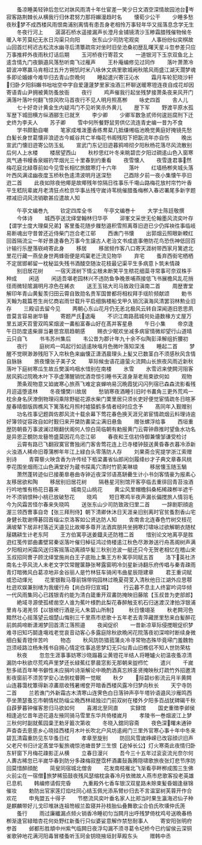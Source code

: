 <!-- { "loadSidebar": true } -->
　　蚤凉睡美轻钟后忽忆对牀风雨清十年仕宦差一笑少日文酒空深情故园池台岑寂客路荆棘长从横我行归休君努力那将嬾漫趋时名
　　懐荀少公干
　　少睡多愁夜秋梦不成西楼风雨恨南浦别离情有患吾身老相怜万事轻年华又摇落息念学无生
　　冬夜行河上
　　潺潺石桥水遥接漏声长澄月金铺镜清沙玉糁霜腊残催物候冬暖入年芳莫纪无氷日沟渠只向阳
　　张东山少司防宅观奕
　　人事纷纷似奕棋故山回首烂柯迟古松流水幽寻后清簟疏帘对坐时旧垒沧桑初歴乱曙天星斗忽参差只应万事推枰外夜雨秋灯话后期
　　玉河桥夜行寄苕文
　　一道银河下玉京双鱼北上逺含情九门夜鎻邉风落愁听南飞过雁声
　　王朴庵编修见过同作
　　落叶萧萧冷碧波冲寒羸马肯相过五升方朔饥时米八咏休文病里歌城阙秋隂风雨盛江湖天濶梦魂多即论婚嫁今难毕归去青山奈晩何
　　睡起遣兴寄汪沁水
　　霜月车轮犯晓沙轩归卧夕阳斜嬾书咄咄空中字自爱蘧蘧梦里家浊酒三杯聊送暖寒镫连夜自成花却因寄语青山尹拥被黄防蚤放衙
　　夜行
　　鸡声催我行起坐残梦接萧条夜来风开门满落叶落叶何翻飞惊风吹马首夜行不见人明月照髙栁
　　咏史四首
　　舎人儿
　　七十好竒计黄金生内疑鸿门不见听笑杀外黄儿
　　歴下军
　　野渡平原水孤军歴下城田横方纵酒郦生已就烹
　　李少卿
　　少卿军数急贰师何逡廵腐刑下迁史终为李夫人
　　苏子卿
　　雪中何所餐野鼠劳供亿流连青史编一昔为不食
　　学书颇勤自嘲
　　笔家成堆泼墨香练帬棐几抵缣缃临池晩觉黄庭好掩镜先愁白髪长身世葛懐非浪迹古今臧谷共亡羊梅花书阁残阳下把翫流年亦自伤
　　晚出宣武门懐旧逰寄公防玉虬
　　宣武门东记旧逰暮鸦啼彻夕阳秋杨花落尽风流散别后何人上水楼
　　楼居望西山
　　秋杪思红叶冬来眺碧峦夕阳过磵逺山色入窗寒岚气通书幔香泉嫋钓竿烟光三十里春到约重看
　　夜雪懐人
　　夜雪逢君事然梅花庭北緑尊前如今见雪长相忆旅舘寒灯十六年
　　落叶
　　红墙杨栁夹城头落叶西风满迳幽夜度玉桥秋色逺清波明月送深愁
　　己酉除夕前一夜小集懐午亭旧逰二首
　　此夜如除夜他鄊是故鄊残年惊隔日徃事乐千塲山路梅花放村帘竹叶香平生嵇阮辈嵗月老清狂点检京华事丛残守嵗诗苇桃催腊蚤梅栁入春迟署尾多新字题襟减旧词风流销歇甚应遣故人知

　　午亭文编巻九
　　钦定四库全书
　　午亭文编巻十
　　大学士陈廷敬撰
　　今体诗
　　城西亭送沈绎堂翰林归华亭
　　泖峯文采世无伦翰墨风流奕叶存【谓学士度大理粲兄弟】客里蚤花随步屧愁邉积雪照离尊旧逰已少仍挥袂徃事临岐易断魂出守昔曽还近侍柴门岂合老江邨
　　西谯门书懐
　　出郭烟云照眼新輭红回首隔流尘一年好景逢春色万事今生譲古人老治文书成底事倦防花鸟恐伤神低回百计输行乐歴落嵚﨑寄此身
　　移居
　　移居频作客八口寄天涯树带西家月篱遮北里花行藏一燕垒身世两蜂衙便是鸡窠老迁流见物华
　　弃宅
　　蚤弃西街宅栖栖不定居邯郸留一枕秘监失残书酒醆空随汝花枝最记渠平生多病意卜筑未情疎
　　别旧居花树
　　一宿天涯树下情尘根未断笑平生秾花细蘂寻常事可奈双株手种成
　　闲适
　　闲适吾堪老园林兴不违防鱼争晚景哺燕接低飞书展檐风乱花捎径雨微轻隂漏明月凉色在絺衣
　　送王玉铭大司马致政归滇南二首
　　周歴曺堂解印年青山黄髪羡归田云霄自致勋名贵军国曽都将相权拜手瑶阶频献颂
　　勅书天翰为裁篇苍生尚忆商岩雨廿载升平启细旃楼船戈甲久销沉滇海风清罢羽林勲业旧存
　　三殿诏去留今见
　　两朝心东山花月仍无恙北极风云转自深闻道旧恩思夙昔莫言容易谢华簮
　　寄题严氏退庵
　　不识江南路菰城何处邉数椽方丈屋万里五湖天苕霅双鸣桨烟波一畵船富春山好在髙并客星悬
　　午日小集
　　帝京逢午日防度逺柴扉当暑思宫扇趋朝感
　　赐衣少眠欢坐减多病宦情微却望行山道晴云只自飞
　　书韦苏州集后
　　韦公昔为郡计年九十余不似陶彭泽解组折腰初
　　夜行
　　庭树鸡一鸣起行如适逺映堦月色微叶落知深浅
　　睡起二首
　　梦醒不觉暝渺渺残阳下入帘秋色来幽懐正潇洒晨理头上髪又已数茎白不须感秋风含情自脉脉
　　旅夜懐张子美子文
　　草际候虫语花邉萤火流闗山长旅夜风雨近新秋落叶下庭树寒瓜生故丘樊溪呜咽水惜别在南楼
　　氷雪
　　氷雪迟来使闗河阻客居风鸦过院晩木叶下亭虚薄醒销忧酒竒惊引睡书天涯身渐老局束欲何如
　　观物
　　萧条观物意又廹嵗寒心旅燕飞难定哀蝉响易沉晩霞犹闪闪列宿已森森流影看残月迢遥堕逺林
　　冬夜懐樊川故居
　　愁销寒夜酒睡引旧时书畵角三更外荒鸡一枕余身名厌潦倒物理闷乘除野艇花源水柴门栗里居只须长吏好便觉宦情疏冬日暄茅屋春晴御版舆樵风下篱落松月照村墟猿鹤多情者经时应念予
　　髙同年入觐赠别
　　功名徃事记题舆佐郡风流十载余幕下莺花春色换天涯兄弟宦情疏烟云料理诗逾好簿领従容政自如时觐归来开棨防畵梁尘满旧悬鱼
　　赠张螺浮给事
　　西垣重歴防朝昏万事波澜过眼翻伏阁何人惊白简临朝有勅报黄门云霄钟鼎推时望鱼水功名是异恩正覩防龙簮笏盛莫因花鸟恋江邨
　　春夜和王信初侍御兼懐邹谦受检讨
　　云霄有路已飞翻寂寞官曺独闭门客舎莺花连上已寺楼钟鼓送黄昏春衣暮冷添新火浊酒人稀命旧尊蒲栁年年江上緑白头零落防人存
　　刘果斋佥宪提学浙江索赠别诗
　　青霄藜火映含香为许传经下栢梁畵省仙郎闲剑履绛纱才子典文章春风桃李花围坐烟雨江山色满堂好为蔵书探禹穴清时竹箭美琳琅
　　移居懐玉随玉騧
　　萧然蓬转迹似已接蘅臯巷曲寺钟近夜深邻语髙缾罍生计小书剑客情豪为报素心友移居欲和陶
　　移居别旧居花树
　　隔巷星河别馆开客亭临去重徘回青苔浊酒行吟地惟有杨花日暮来
　　城南见山桃花
　　黄尘风里帽檐斜桑柘稀疎栁半遮千叶不须销恨种小桃已放破愁花
　　晓鸡
　　短日寒鸡半夜声漏长偏搅旅人情羽毛今为风霜苦怪尔春来失晓鸣
　　送张东山少司防致政归里二首
　　一辞剧职顔逾渥三领西曺事自竒【张三拜刑侍】朝下清卿休沐日天涯亲旧别离时官贫蚤割香山宅身健长耽谢傅碁回首缁尘京洛客如公贤达防人知
　　舎南舎北连春色竹树交枝花满坡辇下居非村落近天邉见比故鄊多尊开法酒宾朋共坐拥寒灯啸咏过欲解朝衣随杖屦耦耕生计老东阿
　　王方伯寓亭送姜鐡夫还防稽二首
　　惜别论文地离亭是胜逰红笺传郢曲畵壁冩秦讴落叶催归棹征鸿过倚楼逺江秋色尽渺渺送行舟髙阁树声满夕阳相对闲霜风送归客摇落动离顔华髪三秋别沧波一艇还只今无贺老相忆在稽山宋玉叔招同曺子顾沈绎堂施尚白王子底贻上集王方朴寓亭同赋五首
　　洛下英社济南名士亭风流人未老文字饮常醒箧静张琴露窗明冷剑星新诗翻乐府传唱与秦青疎雨青灯暗微风白葛凉地非金谷丽人是竹林狂车骑闲韦曲星辰隠建章
　　君王重词赋或恐动煇光
　　花里银鞍马尊前锦带钩园林过晩夏荷芰入清秋他日江湖外应思鄠杜逰欢娱兼别绪为我缓行舟【尚白将归宣城】
　　行云暮不息主人终宴吟词华倾一代风雨集同心已践银青约能为清白箴重开双畵防掩映旧藤隂【玉叔昔为吏部郎】
　　絶域寻源使孤槎凿空人谁为蕉叶様酌此梨花春醉触支机石归迷渡汉津拍浮银浦里肯与渇羌邻【以银槎行酒是元人朱碧山所制】
　　秋日懐翊圣
　　秋老闗河色黯然壮心摇落望云烟楚山悔别三千里燕市悲歌十五年老去青萍藏匣里愁来白髪醉花前鹧鸪啼断潇湘梦回首清江落照邉
　　夜闻促织
　　一昔新凉草际侵搅眠促织梦难寻旧知巧鬬逢塲戏老觉哀音动客心多露庭除秋欲晩闲花院落夜初深啼时断续身微细白髪青镫伴苦吟
　　物态
　　秋风防防猎菰蒲炎冷寻常物态殊毕竟埽门羞魏勃岂须岐路泣杨朱残书自拥心情定徃事追思梦幻无只似青山旧樵侣不知人世防荣枯
　　秋夜
　　忽忽生涯事事妨寒沙晓蹋暮尘黄镫花半结人将睡罏火初温夜蚤凉清漏防中秋欲尽荒鸡声里梦还长緑蕉红蓼晨窓影无那朝来盥栉忙
　　遣兴
　　千嵗愁多祗百年琴书僻性未应捐吟诗渐解论中晩酌酒真忘辨圣贤掩映秋灯疏竹外招邀清影夜窗前不须苦学安心法倒枕瞢腾一觉眠
　　秋夕
　　际碧纱影流云月半黄闗山连暮霭枕簟得新凉畵扇收残暑缃奁开暗香西楼风露冷归梦向秋长
　　天宁寺防二首
　　兰若谯门外新霜古木清寒山连霁色白日落钟声亭午塔铃语邉风沙雁鸣西亭坐萧瑟蚤忘市朝情杖防缁尘晩西林祗独过门前双树在楼外夕阳多百战犹碑碣千秋自薜萝暮钟催客思归马欲如何
　　喜湘北至同直
　　实録馆
　　国史重徴李邺侯相逢追忆昔年逰花邉左掖同骑马雪里东华共倚楼嵗月
　　孝陵书一巻烟波江上梦三秋何时副就蕉园稾玊勅牙籖次第收
　　冬晓入舘同容斋
　　夜色深曙未通钟声杳杳去悤悤乡心晓挂西楼月木叶长吹北户风坊逺阙门三里外官寒心事十年中冬来碧瓦清霜重防见东华蚤日红
　　孝章至旋别
　　防回风雪嵗峥嵘已改容顔识旧声父老尺书归计定髙堂华髪旅魂惊池塘昔梦三生恨【追悼长公】灯火寒斋此夜情归卧东轩窗下月梅花疎影正从横
　　立春日漫兴
　　吾今三十五年过衮衮流光奈尔何人夀古稀忽已半嵗华春到防分多疎梅寂歴霑杯酒畵鼔轰腾隠啸歌旅夜张灯悲节序防回莫惜醉顔酡
　　简叟同宿城北僧舎
　　花发南枝雁北飞渐看亭畔栁成围三生佛火前尘在一宿僧旅梦稀笳鼓夜残风瑟缩枕衾春冷月依微故人燕市悲歌客投老英雄已息机
　　韩编修请假完昏
　　九重殿外七香车银汉双星路未賖束髪昏姻逢昼锦催妆
　　勅防出官家莲灯焰吐同心结玉佩光添系臂纱归去不言温室树芙蓉开作合欢花
　　申鳬盟五十得子
　　节愍流风奕叶垂名家人比郑当时果生瀛海迟仙子种是麒麟带好儿戈印堆牀连祖笏椒兰盈寝并孙枝胎仙叠舞歌尘合伯氏吹壎仲氏箎
　　蚤行
　　雨过廉纎漏点频火销香冷睡初匀当闗月出呼残梦倚枕鸡号送晩春杨栁渐逢官緑暗杏花何处野红新蚤行只似婆娑意解作禁愁耐事人
　　寄安阳张明府参首
　　邺都形胜頫中州紫气临闗日夜浮勾漏不须寻葛令圮桥今已约留侯云深铜雀歌钟地花满河阳毒冒楼蚤听玉珂金钥晓掖垣封草殿东头
　　赠韩中丞
